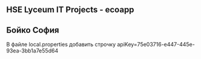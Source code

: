 ## HSE Lyceum IT Projects - ecoapp


## Бойко София


В файле local.properties добавить строчку apiKey=75e03716-e447-445e-93ea-3bb1a7e55d64
